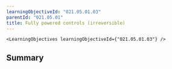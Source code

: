 ```yaml
---
learningObjectiveId: "021.05.01.03"
parentId: "021.05.01"
title: Fully powered controls (irreversible)
---
```


```tsx eval
<LearningObjectives learningObjectiveId={"021.05.01.03"} />
```

## Summary
